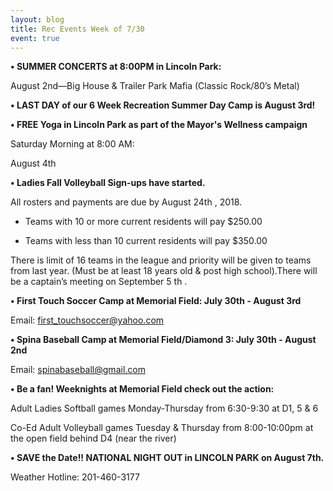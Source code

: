 ```yaml
---
layout: blog
title: Rec Events Week of 7/30
event: true
---
```


**• SUMMER CONCERTS at 8:00PM in Lincoln Park:**

August 2nd—Big House &amp; Trailer Park Mafia (Classic Rock/80’s Metal)

**• LAST DAY of our 6 Week Recreation Summer Day Camp is August 3rd!**

**• FREE Yoga in Lincoln Park as part of the Mayor's Wellness campaign**

Saturday Morning at 8:00 AM:

August 4th

**• Ladies Fall Volleyball Sign-ups have started.** 

All rosters and payments are due by August 24th , 2018.

- Teams with 10 or more current residents will pay $250.00

- Teams with less than 10 current residents will pay $350.00

There is limit of 16 teams in the league and priority will be given to teams from last
year. (Must be at least 18 years old &amp; post high school).There will be a captain’s
meeting on September 5 th .

**• First Touch Soccer Camp at Memorial Field: July 30th - August 3rd**

Email: first_touchsoccer@yahoo.com

**• Spina Baseball Camp at Memorial Field/Diamond 3: July 30th - August 2nd**

Email: spinabaseball@gmail.com

**• Be a fan! Weeknights at Memorial Field check out the action:**

Adult Ladies Softball games Monday-Thursday from 6:30-9:30 at D1, 5 &amp; 6

Co-Ed Adult Volleyball games Tuesday &amp; Thursday from 8:00-10:00pm at the open
field behind D4 (near the river)

**• SAVE the Date!! NATIONAL NIGHT OUT in LINCOLN PARK on August 7th.**

Weather Hotline: 201-460-3177
